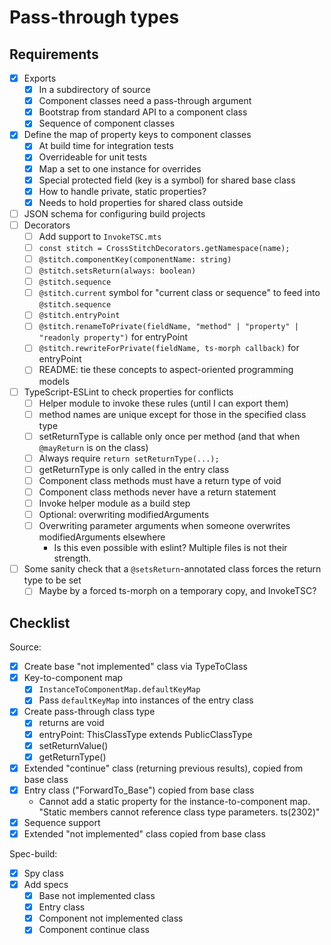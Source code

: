 # Pass-through types

## Requirements

- [x] Exports
  - [x] In a subdirectory of source
  - [x] Component classes need a pass-through argument
  - [x] Bootstrap from standard API to a component class
  - [x] Sequence of component classes
- [x] Define the map of property keys to component classes
  - [x] At build time for integration tests
  - [x] Overrideable for unit tests
  - [x] Map a set to one instance for overrides
  - [x] Special protected field (key is a symbol) for shared base class
  - [x] How to handle private, static properties?
  - [x] Needs to hold properties for shared class outside
- [ ] JSON schema for configuring build projects
- [ ] Decorators
  - [ ] Add support to `InvokeTSC.mts`
  - [ ] `const stitch = CrossStitchDecorators.getNamespace(name);`
  - [ ] `@stitch.componentKey(componentName: string)`
  - [ ] `@stitch.setsReturn(always: boolean)`
  - [ ] `@stitch.sequence`
  - [ ] `@stitch.current` symbol for "current class or sequence" to feed into `@stitch.sequence`
  - [ ] `@stitch.entryPoint`
  - [ ] `@stitch.renameToPrivate(fieldName, "method" | "property" | "readonly property")` for entryPoint
  - [ ] `@stitch.rewriteForPrivate(fieldName, ts-morph callback)` for entryPoint
  - [ ] README: tie these concepts to aspect-oriented programming models
- [ ] TypeScript-ESLint to check properties for conflicts
  - [ ] Helper module to invoke these rules (until I can export them)
  - [ ] method names are unique except for those in the specified class type
  - [ ] setReturnType is callable only once per method (and that when `@mayReturn` is on the class)
  - [ ] Always require `return setReturnType(...);`
  - [ ] getReturnType is only called in the entry class
  - [ ] Component class methods must have a return type of void
  - [ ] Component class methods never have a return statement
  - [ ] Invoke helper module as a build step
  - [ ] Optional: overwriting modifiedArguments
  - [ ] Overwriting parameter arguments when someone overwrites modifiedArguments elsewhere
    - Is this even possible with eslint?  Multiple files is not their strength.
- [ ] Some sanity check that a `@setsReturn`-annotated class forces the return type to be set
  - [ ] Maybe by a forced ts-morph on a temporary copy, and InvokeTSC?

## Checklist

Source:

- [x] Create base "not implemented" class via TypeToClass
- [x] Key-to-component map
  - [x] `InstanceToComponentMap.defaultKeyMap`
  - [x] Pass `defaultKeyMap` into instances of the entry class
- [x] Create pass-through class type
  - [x] returns are void
  - [x] entryPoint: ThisClassType extends PublicClassType
  - [x] setReturnValue()
  - [x] getReturnType()
- [x] Extended "continue" class (returning previous results), copied from base class
- [x] Entry class ("ForwardTo_Base") copied from base class
  - Cannot add a static property for the instance-to-component map. "Static members cannot reference class type parameters. ts(2302)"
- [x] Sequence support
- [x] Extended "not implemented" class copied from base class

Spec-build:

- [x] Spy class
- [x] Add specs
  - [x] Base not implemented class
  - [x] Entry class
  - [x] Component not implemented class
  - [x] Component continue class
